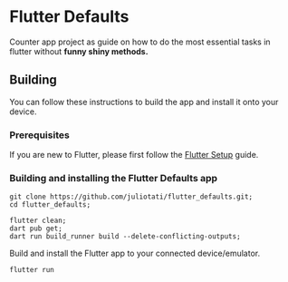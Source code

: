 # Flutter Defaults

Counter app project as guide on how to do the most essential tasks in flutter without **funny shiny methods.**



## Building

You can follow these instructions to build the app and install it onto your device.

### Prerequisites

If you are new to Flutter, please first follow the [Flutter Setup](https://flutter.dev/setup/) guide.

### Building and installing the Flutter Defaults app

```
git clone https://github.com/juliotati/flutter_defaults.git;
cd flutter_defaults;

flutter clean;
dart pub get;
dart run build_runner build --delete-conflicting-outputs;
```

Build and install the Flutter app to your connected device/emulator.
```
flutter run
```
